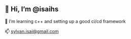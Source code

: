 ## 👋 Hi, I’m @isaihs

👀 I’m learning c++ and setting up a good ci/cd framework

📫 sylvan.isai@gmail.com
